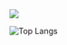 
<img src ="https://c.tenor.com/D55R-SuFKGgAAAAC/kids-goku-peace.gif">
<br/>

![Top Langs](https://github-readme-stats-sigma-five.vercel.app/api/top-langs/?username=joaogabrielferr&hide=jupyter%20notebook&show_icons=true&theme=radical&layout=compact)


[1]: https://joaogabrielferr.github.io
[2]: https://www.linkedin.com/in/joaogabrielferr
[3]: mailto:joaogabrielferr@gmail.com
